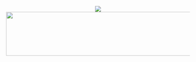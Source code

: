 <div align="center">
  <img src="https://capsule-render.vercel.app/api?type=waving&color=0:9e91c6,100:9e91c6&height=180&text=Yeyun's%20Github!&animation=fadeIn&fontColor=ffffff&fontSize=60" />




<a href="https://www.gitanimals.org/en_US?utm_medium=image&utm_source=yeyun0423&utm_content=line">
  <img
    src="https://render.gitanimals.org/lines/yeyun0423?pet-id=667258726364760114"
    width="600"
    height="120"
  />
</a>
  
</a>
</div>


